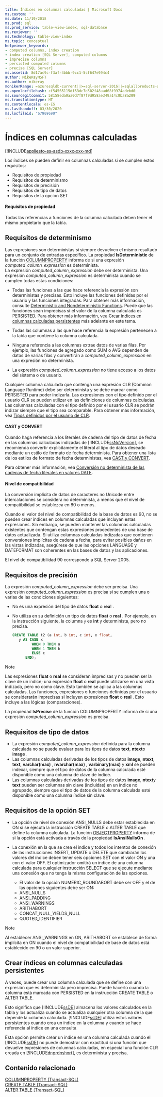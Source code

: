 ```yaml
---
title: Índices en columnas calculadas | Microsoft Docs
ms.custom: ''
ms.date: 11/19/2018
ms.prod: sql
ms.prod_service: table-view-index, sql-database
ms.reviewer: ''
ms.technology: table-view-index
ms.topic: conceptual
helpviewer_keywords:
- computed columns, index creation
- index creation [SQL Server], computed columns
- imprecise columns
- persisted computed columns
- precise [SQL Server]
ms.assetid: 8d17ac9c-f3af-4bbb-9cc1-5cf647e994c4
author: MikeRayMSFT
ms.author: mikeray
monikerRange: =azuresqldb-current||>=sql-server-2016||=sqlallproducts-allversions||>=sql-server-linux-2017||=azuresqldb-mi-current
ms.openlocfilehash: cf54565115df53dc7d502f48aad68f9974adebd0
ms.sourcegitcommit: 58158eda0aa0d7f87f9d958ae349a14c0ba8a209
ms.translationtype: HT
ms.contentlocale: es-ES
ms.lasthandoff: 03/30/2020
ms.locfileid: "67909690"
---
```

# <a name="indexes-on-computed-columns"></a>Índices en columnas calculadas
[!INCLUDE[appliesto-ss-asdb-xxxx-xxx-md](../../includes/appliesto-ss-asdb-xxxx-xxx-md.md)]

Los índices se pueden definir en columnas calculadas si se cumplen estos requisitos:  
  
-   Requisitos de propiedad  
-   Requisitos de determinismo  
-   Requisitos de precisión  
-   Requisitos de tipo de datos  
-   Requisitos de la opción SET  
  
#### <a name="ownership-requirements"></a>Requisitos de propiedad
  
Todas las referencias a funciones de la columna calculada deben tener el mismo propietario que la tabla.  
  
## <a name="determinism-requirements"></a>Requisitos de determinismo  

Las expresiones son deterministas si siempre devuelven el mismo resultado para un conjunto de entradas específico. La propiedad **IsDeterministic** de la función [COLUMNPROPERTY](../../t-sql/functions/columnproperty-transact-sql.md) informa de si una expresión *computed_column_expression* es determinista.  
La expresión *computed_column_expression* debe ser determinista. Una expresión *computed_column_expression* es determinista cuando se cumplen todas estas condiciones:  
  
-   Todas las funciones a las que hace referencia la expresión son deterministas y precisas. Esto incluye las funciones definidas por el usuario y las funciones integradas. Para obtener más información, consulte [Deterministic and Nondeterministic Functions](../../relational-databases/user-defined-functions/deterministic-and-nondeterministic-functions.md). Puede que las funciones sean imprecisas si el valor de la columna calculada es PERSISTED. Para obtener más información, vea [Crear índices en columnas calculadas persistentes](#BKMK_persisted) más adelante en este tema.  
  
-   Todas las columnas a las que hace referencia la expresión pertenecen a la tabla que contiene la columna calculada.  
  
-   Ninguna referencia a las columnas extrae datos de varias filas. Por ejemplo, las funciones de agregado como SUM o AVG dependen de datos de varias filas y convertirán a *computed_column_expression* en una expresión no determinista.  
  
-   La expresión *computed_column_expression* no tiene acceso a los datos del sistema o de usuario.  
  
Cualquier columna calculada que contenga una expresión CLR (Common Language Runtime) debe ser determinista y se debe marcar como PERSISTED para poder indizarla. Las expresiones con el tipo definido por el usuario CLR se pueden utilizar en las definiciones de columnas calculadas. Las columnas calculadas con el tipo definido por el usuario CLR se podrán indizar siempre que el tipo sea comparable. Para obtener más información, vea [Tipos definidos por el usuario de CLR](../../relational-databases/clr-integration-database-objects-user-defined-types/clr-user-defined-types.md).  

#### <a name="cast-and-convert"></a>CAST y CONVERT

Cuando haga referencia a los literales de cadena del tipo de datos de fecha en las columnas calculadas indizadas de [!INCLUDE[ssNoVersion](../../includes/ssnoversion-md.md)], se recomienda convertir explícitamente el literal al tipo de datos deseado mediante un estilo de formato de fecha determinista. Para obtener una lista de los estilos de formato de fecha deterministas, vea [CAST y CONVERT](../../t-sql/functions/cast-and-convert-transact-sql.md). 

Para obtener más información, vea [Conversión no determinista de las cadenas de fecha literales en valores DATE](../../t-sql/data-types/nondeterministic-convert-date-literals.md).

#### <a name="compatibility-level"></a>Nivel de compatibilidad

La conversión implícita de datos de caracteres no Unicode entre intercalaciones se considera no determinista, a menos que el nivel de compatibilidad se establezca en 80 o menos.  

Cuando el valor del nivel de compatibilidad de la base de datos es 90, no se pueden crear índices en columnas calculadas que incluyan estas expresiones. Sin embargo, se pueden mantener las columnas calculadas existentes que contengan estas expresiones procedentes de una base de datos actualizada. Si utiliza columnas calculadas indizadas que contienen conversiones implícitas de cadena a fecha, para evitar posibles daños en las vistas indizadas, asegúrese de que las opciones LANGUAGE y DATEFORMAT son coherentes en las bases de datos y las aplicaciones.

El nivel de compatibilidad 90 corresponde a SQL Server 2005.



## <a name="precision-requirements"></a>Requisitos de precisión
  
 La expresión *computed_column_expression* debe ser precisa. Una expresión *computed_column_expression* es precisa si se cumplen una o varias de las condiciones siguientes:  
  
-   No es una expresión del tipo de datos **float** o **real** .  
-   No utiliza en su definición un tipo de datos **float** o **real** . Por ejemplo, en la instrucción siguiente, la columna `y` es **int** y determinista, pero no precisa.  
  
    ```sql  
    CREATE TABLE t2 (a int, b int, c int, x float,   
       y AS CASE x   
             WHEN 0 THEN a   
             WHEN 1 THEN b   
             ELSE c   
          END);  
    ```  
  
> [!NOTE]  
> Las expresiones **float** o **real** se consideran imprecisas y no pueden ser la clave de un índice; una expresión **float** o **real** puede utilizarse en una vista indizada, pero no como clave. Esto también se aplica a las columnas calculadas. Las funciones, expresiones o funciones definidas por el usuario se considerarán imprecisas si incluyen expresiones **float** o **real** . Esto incluye a las lógicas (comparaciones).  
  
La propiedad **IsPrecise** de la función COLUMNPROPERTY informa de si una expresión *computed_column_expression* es precisa.  


## <a name="data-type-requirements"></a>Requisitos de tipo de datos
  
-   La expresión *computed_column_expression* definida para la columna calculada no se puede evaluar para los tipos de datos **text**, **ntext**o **image** .  
-   Las columnas calculadas derivadas de los tipos de datos **image**, **ntext**, **text**, **varchar(max)** , **nvarchar(max)** , **varbinary(max)** y **xml** se pueden indexar, siempre que el tipo de datos de la columna calculada esté disponible como una columna de clave de índice.  
-   Las columnas calculadas derivadas de los tipos de datos **image**, **ntext**y **text** pueden ser columnas sin clave (incluidas) en un índice no agrupado, siempre que el tipo de datos de la columna calculada esté disponible como una columna índice sin clave.  


## <a name="set-option-requirements"></a>Requisitos de la opción SET
  
-   La opción de nivel de conexión ANSI_NULLS debe estar establecida en ON si se ejecuta la instrucción CREATE TABLE o ALTER TABLE que define la columna calculada. La función [OBJECTPROPERTY](../../t-sql/functions/objectproperty-transact-sql.md) informa de si la opción está activada a través de la propiedad **IsAnsiNullsOn** .  
-   La conexión en la que se crea el índice y todos los intentos de conexión de las instrucciones INSERT, UPDATE o DELETE que cambiarán los valores del índice deben tener seis opciones SET con el valor ON y una con el valor OFF. El optimizador omitirá un índice de una columna calculada para cualquier instrucción SELECT que se ejecute mediante una conexión que no tenga la misma configuración de las opciones.  
  
    -   El valor de la opción NUMERIC_ROUNDABORT debe ser OFF y el de las opciones siguientes debe ser ON:  
    -   ANSI_NULLS  
    -   ANSI_PADDING  
    -   ANSI_WARNINGS  
    -   ARITHABORT  
    -   CONCAT_NULL_YIELDS_NULL  
    -   QUOTED_IDENTIFIER  
  
> [!NOTE]
> Al establecer ANSI_WARNINGS en ON, ARITHABORT se establece de forma implícita en ON cuando el nivel de compatibilidad de base de datos está establecido en 90 o un valor superior.  
  
## <a name="creating-indexes-on-persisted-computed-columns"></a><a name="BKMK_persisted"></a> Crear índices en columnas calculadas persistentes  

A veces, puede crear una columna calculada que se define con una expresión que es determinista pero imprecisa. Puede hacerlo cuando la columna está marcada con PERSISTED en la instrucción CREATE TABLE o ALTER TABLE.

Esto significa que [!INCLUDE[ssDE](../../includes/ssde-md.md)] almacena los valores calculados en la tabla y los actualiza cuando se actualiza cualquier otra columna de la que depende la columna calculada. [!INCLUDE[ssDE](../../includes/ssde-md.md)] utiliza estos valores persistentes cuando crea un índice en la columna y cuando se hace referencia al índice en una consulta.

Esta opción permite crear un índice en una columna calculada cuando el [!INCLUDE[ssDE](../../includes/ssde-md.md)] no puede demostrar con exactitud si una función que devuelve expresiones de columnas calculadas, en especial una función CLR creada en [!INCLUDE[dnprdnshort](../../includes/dnprdnshort-md.md)], es determinista y precisa.  


  
## <a name="related-content"></a>Contenido relacionado  
 [COLUMNPROPERTY &#40;Transact-SQL&#41;](../../t-sql/functions/columnproperty-transact-sql.md)   
 [CREATE TABLE &#40;Transact-SQL&#41;](../../t-sql/statements/create-table-transact-sql.md)    
 [ALTER TABLE &#40;Transact-SQL&#41;](../../t-sql/statements/alter-table-transact-sql.md)
  
  
